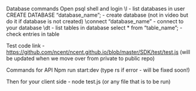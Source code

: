 Database commands
	Open psql shell and login
  \l - list databases in user
  CREATE DATABASE “database_name”; - create database (not in video but do it if database is not created)
  \connect “database_name” - connect to your database
  \dt - list tables in database
  select * from “table_name”; - check entries in table

Test code link - https://github.com/ncent/ncent.github.io/blob/master/SDK/test/test.js (will be updated when we move over from private to public repo)

Commands for API
  Npm run start:dev (type rs if error - will be fixed soon!)

Then for your client side - node test.js (or any file that is to be run)
